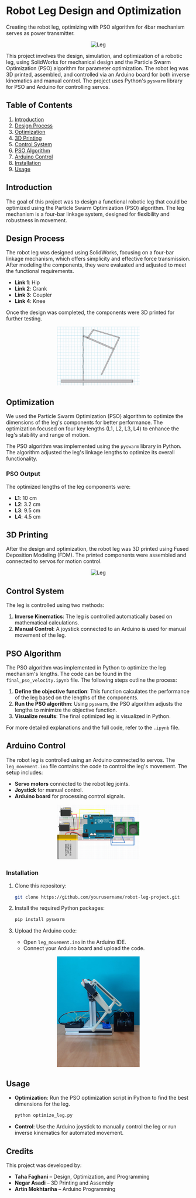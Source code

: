 # Robot Leg Design and Optimization

Creating the robot leg, optimizing with PSO algorithm for 4bar mechanism serves as power transmitter.

<p align="center">
  <img src="https://github.com/tahafaghani/Robot-Leg_4bar_PSO/blob/main/leg.gif" width="45%" alt="Leg"/>
</p>

This project involves the design, simulation, and optimization of a robotic leg, using SolidWorks for mechanical design and the Particle Swarm Optimization (PSO) algorithm for parameter optimization. The robot leg was 3D printed, assembled, and controlled via an Arduino board for both inverse kinematics and manual control. The project uses Python's `pyswarm` library for PSO and Arduino for controlling servos.

## Table of Contents
1. [Introduction](#introduction)
2. [Design Process](#design-process)
3. [Optimization](#optimization)
4. [3D Printing](#3d-printing)
5. [Control System](#control-system)
6. [PSO Algorithm](#pso-algorithm)
7. [Arduino Control](#arduino-control)
8. [Installation](#installation)
9. [Usage](#usage)

## Introduction
The goal of this project was to design a functional robotic leg that could be optimized using the Particle Swarm Optimization (PSO) algorithm. The leg mechanism is a four-bar linkage system, designed for flexibility and robustness in movement. 

## Design Process
The robot leg was designed using SolidWorks, focusing on a four-bar linkage mechanism, which offers simplicity and effective force transmission. After modeling the components, they were evaluated and adjusted to meet the functional requirements.

- **Link 1**: Hip
- **Link 2**: Crank
- **Link 3**: Coupler
- **Link 4**: Knee

Once the design was completed, the components were 3D printed for further testing.

<p align="center">
  <img src="https://github.com/tahafaghani/Robot-Leg_4bar_PSO/blob/main/working%20model%202-D/jump_working_model2D.gif" width="45%" alt="Leg"/>
</p>


## Optimization
We used the Particle Swarm Optimization (PSO) algorithm to optimize the dimensions of the leg's components for better performance. The optimization focused on four key lengths (L1, L2, L3, L4) to enhance the leg's stability and range of motion.

The PSO algorithm was implemented using the `pyswarm` library in Python. The algorithm adjusted the leg's linkage lengths to optimize its overall functionality.

### PSO Output
The optimized lengths of the leg components were:
- **L1**: 10 cm
- **L2**: 3.2 cm
- **L3**: 9.5 cm
- **L4**: 4.5 cm

## 3D Printing
After the design and optimization, the robot leg was 3D printed using Fused Deposition Modeling (FDM). The printed components were assembled and connected to servos for motion control.

<p align="center">
  <img src="" width="45%" alt="Leg"/>
</p>

## Control System
The leg is controlled using two methods:
1. **Inverse Kinematics**: The leg is controlled automatically based on mathematical calculations.
2. **Manual Control**: A joystick connected to an Arduino is used for manual movement of the leg.

## PSO Algorithm
The PSO algorithm was implemented in Python to optimize the leg mechanism's lengths. The code can be found in the `final_pso_velocity.ipynb` file. The following steps outline the process:
1. **Define the objective function**: This function calculates the performance of the leg based on the lengths of the components.
2. **Run the PSO algorithm**: Using `pyswarm`, the PSO algorithm adjusts the lengths to minimize the objective function.
3. **Visualize results**: The final optimized leg is visualized in Python.

For more detailed explanations and the full code, refer to the `.ipynb` file.

## Arduino Control
The robot leg is controlled using an Arduino connected to servos. The `leg_movement.ino` file contains the code to control the leg's movement. The setup includes:
- **Servo motors** connected to the robot leg joints.
- **Joystick** for manual control.
- **Arduino board** for processing control signals.

<p align="center">
  <img src="https://github.com/tahafaghani/Robot-Leg_4bar_PSO/blob/main/Circuit.jpg" width="45%" alt="Leg"/>
</p>

### Installation
1. Clone this repository:
    ```bash
    git clone https://github.com/yourusername/robot-leg-project.git
    ```
2. Install the required Python packages:
    ```bash
    pip install pyswarm
    ```

3. Upload the Arduino code:
   - Open `leg_movement.ino` in the Arduino IDE.
   - Connect your Arduino board and upload the code.

<p align="center">
  <img src="https://github.com/tahafaghani/Robot-Leg_4bar_PSO/blob/main/robot%20leg.jpg" width="45%" alt="Leg"/>
</p>

## Usage
- **Optimization**: Run the PSO optimization script in Python to find the best dimensions for the leg.
    ```bash
    python optimize_leg.py
    ```
- **Control**: Use the Arduino joystick to manually control the leg or run inverse kinematics for automated movement.

## Credits
This project was developed by:
- **Taha Faghani** – Design, Optimization, and Programming
- **Negar Asadi** – 3D Printing and Assembly
- **Artin Mokhtariha** – Arduino Programming

